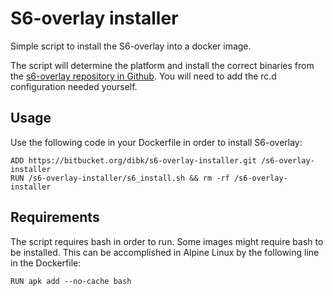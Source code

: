 # S6-overlay installer

Simple script to install the S6-overlay into a docker image.

The script will determine the platform and install the correct binaries from the [s6-overlay repository in Github](https://github.com/just-containers/s6-overlay). You will need to add the rc.d configuration needed yourself.

## Usage

Use the following code in your Dockerfile in order to install S6-overlay:

```
ADD https://bitbucket.org/dibk/s6-overlay-installer.git /s6-overlay-installer
RUN /s6-overlay-installer/s6_install.sh && rm -rf /s6-overlay-installer
```

## Requirements

The script requires bash in order to run. Some images might require bash to be installed. This can be accomplished in Alpine Linux by the following line in the Dockerfile:
```
RUN apk add --no-cache bash
```